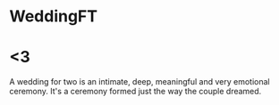 # WeddingFT

<h1> <3 </h1>

A wedding for two is an intimate, deep, meaningful and very emotional ceremony. It's a ceremony formed just the way the couple dreamed.
